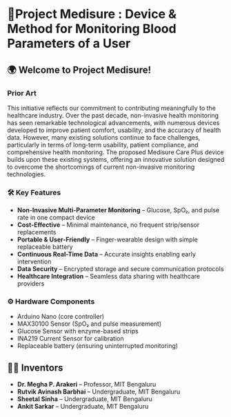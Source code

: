 # 🏥Project Medisure : Device & Method for Monitoring Blood Parameters of a User
## 🌍 Welcome to Project Medisure! 
### Prior Art
This initiative reflects our commitment to contributing meaningfully to the healthcare industry.
Over the past decade, non-invasive health monitoring has seen remarkable technological advancements, with numerous devices developed to improve patient comfort, usability, and the accuracy of health data. However, many existing solutions continue to face challenges, particularly in terms of long-term usability, patient compliance, and comprehensive health monitoring.
The proposed Medisure Care Plus device builds upon these existing systems, offering an innovative solution designed to overcome the shortcomings of current non-invasive monitoring technologies.

### 🛠️ Key Features  
- **Non-Invasive Multi-Parameter Monitoring** – Glucose, SpO₂, and pulse rate in one compact device  
- **Cost-Effective** – Minimal maintenance, no frequent strip/sensor replacements  
- **Portable & User-Friendly** – Finger-wearable design with simple replaceable battery  
- **Continuous Real-Time Data** – Accurate insights enabling early intervention  
- **Data Security** – Encrypted storage and secure communication protocols  
- **Healthcare Integration** – Seamless data sharing with healthcare providers  

### ⚙️ Hardware Components  
- Arduino Nano (core controller)  
- MAX30100 Sensor (SpO₂ and pulse measurement)  
- Glucose Sensor with enzyme-based strips  
- INA219 Current Sensor for calibration  
- Replaceable battery (ensuring uninterrupted monitoring)
  
## 👨‍🔬 Inventors  
- **Dr. Megha P. Arakeri** – Professor, MIT Bengaluru  
- **Rutvik Avinash Barbhai** – Undergraduate, MIT Bengaluru  
- **Sheetal Sinha** – Undergraduate, MIT Bengaluru  
- **Ankit Sarkar** – Undergraduate, MIT Bengaluru  


